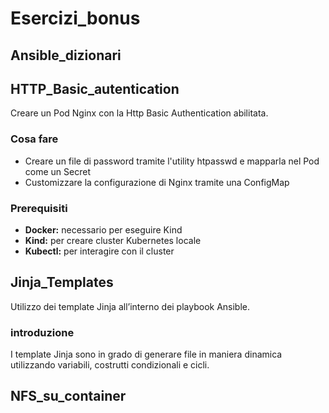# Esercizi_bonus

## Ansible_dizionari



## HTTP_Basic_autentication

Creare un Pod Nginx con la Http Basic Authentication abilitata.

### Cosa fare

- Creare un file di password tramite l'utility htpasswd e mapparla nel Pod come un Secret
- Customizzare la configurazione di Nginx tramite una ConfigMap

### Prerequisiti

- **Docker:** necessario per eseguire Kind
- **Kind:** per creare cluster Kubernetes locale
- **Kubectl:** per interagire con il cluster

## Jinja_Templates

Utilizzo dei template Jinja all’interno dei playbook Ansible.

### introduzione

I template Jinja sono in grado di generare file in maniera dinamica utilizzando variabili, costrutti condizionali e cicli.

## NFS_su_container

